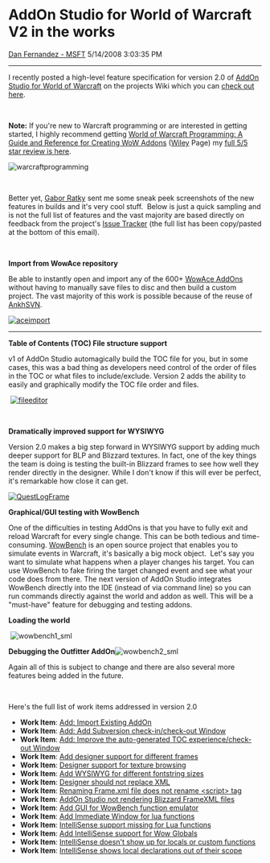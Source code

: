 <div id="page">

# AddOn Studio for World of Warcraft V2 in the works

[Dan Fernandez -
MSFT](https://social.msdn.microsoft.com/profile/Dan%20Fernandez%20-%20MSFT)
5/14/2008 3:03:35 PM

-----

<div id="content">

I recently posted a high-level feature specification for version 2.0 of
[AddOn Studio for World of
Warcraft](http://www.codeplex.com/WarcraftAddOnStudio) on the projects
Wiki which you can [check out
here](http://www.codeplex.com/WarcraftAddOnStudio/Wiki/View.aspx?title=SneakPreviewOfVersion2.0&referringTitle=Home).

 

**Note:** If you're new to Warcraft programming or are interested in
getting started, I highly recommend getting [World of Warcraft
Programming: A Guide and Reference for Creating WoW
Addons](http://www.amazon.com/World-Warcraft-Programming-Reference-Creating/dp/0470229810/ref=pd_bbs_sr_1?ie=UTF8&s=books&qid=1210792812&sr=8-1)
([Wiley](http://www.wiley.com/WileyCDA/WileyTitle/productCd-0470229810.html)
Page) my [full 5/5 star review is
here](http://www.amazon.com/review/R9LXBL0RQ5LLW/ref=cm_cr_rdp_perm).

![warcraftprogramming](https://msdnshared.blob.core.windows.net/media/TNBlogsFS/BlogFileStorage/blogs_msdn/danielfe/WindowsLiveWriter/AddOnStudioforWorldofWarcraf.0intheworks_A976/warcraftprogramming_7bf9208d-82b1-44e1-a2a3-12222ee2fa40.jpg)

 

Better yet, [Gabor Ratky](http://rgabostyle.com/) sent me some sneak
peek screenshots of the new features in builds and it's very cool
stuff.  Below is just a quick sampling and is not the full list of
features and the vast majority are based directly on feedback from the
project's [Issue
Tracker](http://www.codeplex.com/WarcraftAddOnStudio/WorkItem/List.aspx)
(the full list has been copy/pasted at the bottom of this email).

 

**Import from WowAce repository**

Be able to instantly open and import any of the 600+ [WowAce
AddOns](http://www.wowace.com/wiki/Category:Addons) without having to
manually save files to disc and then build a custom project. The vast
majority of this work is possible because of the reuse of
[AnkhSVN](http://ankhsvn.open.collab.net/).

[![aceimport](https://msdnshared.blob.core.windows.net/media/TNBlogsFS/BlogFileStorage/blogs_msdn/danielfe/WindowsLiveWriter/AddOnStudioforWorldofWarcraf.0intheworks_A976/aceimport_thumb_1.jpg)](https://msdnshared.blob.core.windows.net/media/TNBlogsFS/BlogFileStorage/blogs_msdn/danielfe/WindowsLiveWriter/AddOnStudioforWorldofWarcraf.0intheworks_A976/aceimport_4.jpg)

****

**Table of Contents (TOC) File structure support**

v1 of AddOn Studio automagically build the TOC file for you, but in some
cases, this was a bad thing as developers need control of the order of
files in the TOC or what files to include/exclude. Version 2 adds the
ability to easily and graphically modify the TOC file order and
files.

 [![fileeditor](https://msdnshared.blob.core.windows.net/media/TNBlogsFS/BlogFileStorage/blogs_msdn/danielfe/WindowsLiveWriter/AddOnStudioforWorldofWarcraf.0intheworks_A976/fileeditor_thumb.jpg)](https://msdnshared.blob.core.windows.net/media/TNBlogsFS/BlogFileStorage/blogs_msdn/danielfe/WindowsLiveWriter/AddOnStudioforWorldofWarcraf.0intheworks_A976/fileeditor_3.jpg)

 

**Dramatically improved support for WYSIWYG**

Version 2.0 makes a big step forward in WYSIWYG support by adding much
deeper support for BLP and Blizzard textures. In fact, one of the key
things the team is doing is testing the built-in Blizzard frames to see
how well they render directly in the designer. While I don't know if
this will ever be perfect, it's remarkable how close it can
get.

[![QuestLogFrame](https://msdnshared.blob.core.windows.net/media/TNBlogsFS/BlogFileStorage/blogs_msdn/danielfe/WindowsLiveWriter/AddOnStudioforWorldofWarcraf.0intheworks_A976/QuestLogFrame_thumb.png)](https://msdnshared.blob.core.windows.net/media/TNBlogsFS/BlogFileStorage/blogs_msdn/danielfe/WindowsLiveWriter/AddOnStudioforWorldofWarcraf.0intheworks_A976/QuestLogFrame_2.png)

**Graphical/GUI testing with WowBench**

One of the difficulties in testing AddOns is that you have to fully exit
and reload Warcraft for every single change. This can be both tedious
and time-consuming. [WowBench](http://www.wowwiki.com/WoWBench) is an
open source project that enables you to simulate events in Warcraft,
it's basically a big mock object.  Let's say you want to simulate what
happens when a player changes his target. You can use WowBench to fake
firing the target changed event and see what your code does from there.
The next version of AddOn Studio integrates WowBench directly into the
IDE (instead of via command line) so you can run commands directly
against the world and addon as well. This will be a "must-have" feature
for debugging and testing addons.

**Loading the
world**

 ![wowbench1\_sml](https://msdnshared.blob.core.windows.net/media/TNBlogsFS/BlogFileStorage/blogs_msdn/danielfe/WindowsLiveWriter/AddOnStudioforWorldofWarcraf.0intheworks_A976/wowbench1_sml_19587a91-1f6d-472f-baca-8d7976540572.jpg)  

**Debugging the Outfitter
AddOn**![wowbench2\_sml](https://msdnshared.blob.core.windows.net/media/TNBlogsFS/BlogFileStorage/blogs_msdn/danielfe/WindowsLiveWriter/AddOnStudioforWorldofWarcraf.0intheworks_A976/wowbench2_sml_f5a720e3-ba0d-408e-a529-8177b4d21b71.jpg)

Again all of this is subject to change and there are also several more
features being added in the future.

 

Here's the full list of work items addressed in version 2.0

  - **Work Item**: [Add: Import Existing
    AddOn](http://www.codeplex.com/WarcraftAddOnStudio/WorkItem/View.aspx?WorkItemId=695)
  - **Work Item**: [Add: Add Subversion check-in/check-out
    Window](http://www.codeplex.com/WarcraftAddOnStudio/WorkItem/View.aspx?WorkItemId=694)
  - **Work Item**: [Add: Improve the auto-generated TOC
    experience/check-out
    Window](http://www.codeplex.com/WarcraftAddOnStudio/WorkItem/View.aspx?WorkItemId=696)
  - **Work Item**: [Add designer support for different
    frames](http://www.codeplex.com/WarcraftAddOnStudio/WorkItem/View.aspx?WorkItemId=678)
  - **Work Item**: [Designer support for texture
    browsing](http://www.codeplex.com/WarcraftAddOnStudio/WorkItem/View.aspx?WorkItemId=911)
  - **Work Item**: [Add WYSIWYG for different fontstring
    sizes](http://www.codeplex.com/WarcraftAddOnStudio/WorkItem/View.aspx?WorkItemId=680)
  - **Work Item**: [Designer should not replace
    XML](http://www.codeplex.com/WarcraftAddOnStudio/WorkItem/View.aspx?WorkItemId=679)
  - **Work Item**: [Renaming Frame.xml file does not rename \<script\>
    tag](http://www.codeplex.com/WarcraftAddOnStudio/WorkItem/View.aspx?WorkItemId=841)
  - **Work Item**: [AddOn Studio not rendering Blizzard FrameXML
    files](http://www.codeplex.com/WarcraftAddOnStudio/WorkItem/View.aspx?WorkItemId=707)
  - **Work Item**: [Add GUI for WowBench function
    emulator](http://www.codeplex.com/WarcraftAddOnStudio/WorkItem/View.aspx?WorkItemId=700)
  - **Work Item**: [Add Immediate Window for lua
    functions](http://www.codeplex.com/WarcraftAddOnStudio/WorkItem/View.aspx?WorkItemId=702)
  - **Work Item**: [IntelliSense support missing for Lua
    functions](http://www.codeplex.com/WarcraftAddOnStudio/WorkItem/View.aspx?WorkItemId=684)
  - **Work Item**: [Add IntelliSense support for Wow
    Globals](http://www.codeplex.com/WarcraftAddOnStudio/WorkItem/View.aspx?WorkItemId=690)
  - **Work Item**: [IntelliSense doesn't show up for locals or custom
    functions](http://www.codeplex.com/WarcraftAddOnStudio/WorkItem/View.aspx?WorkItemId=686)
  - **Work Item**: [IntelliSense shows local declarations out of their
    scope](http://www.codeplex.com/WarcraftAddOnStudio/WorkItem/View.aspx?WorkItemId=643)

</div>

</div>
